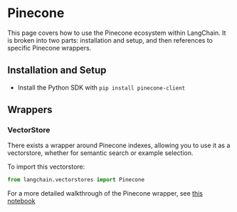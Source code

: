# Pinecone

This page covers how to use the Pinecone ecosystem within LangChain.
It is broken into two parts: installation and setup, and then references to specific Pinecone wrappers.

## Installation and Setup
- Install the Python SDK with `pip install pinecone-client`
## Wrappers

### VectorStore

There exists a wrapper around Pinecone indexes, allowing you to use it as a vectorstore,
whether for semantic search or example selection.

To import this vectorstore:
```python
from langchain.vectorstores import Pinecone
```

For a more detailed walkthrough of the Pinecone wrapper, see [this notebook](../modules/indexes/vectorstore_examples/pinecone.ipynb)

